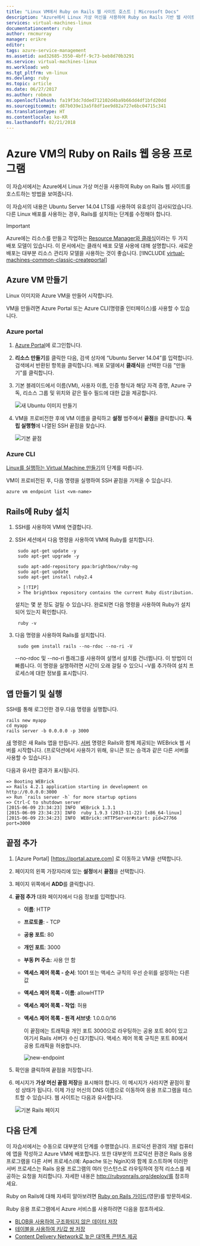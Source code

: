 ```yaml
---
title: "Linux VM에서 Ruby on Rails 웹 사이트 호스트 | Microsoft Docs"
description: "Azure에서 Linux 가상 머신을 사용하여 Ruby on Rails 기반 웹 사이트를 설정 및 호스트하는 방법에 대해 알아봅니다."
services: virtual-machines-linux
documentationcenter: ruby
author: rmcmurray
manager: erikre
editor: 
tags: azure-service-management
ms.assetid: aad32685-3550-4bff-9c73-beb8d70b3291
ms.service: virtual-machines-linux
ms.workload: web
ms.tgt_pltfrm: vm-linux
ms.devlang: ruby
ms.topic: article
ms.date: 06/27/2017
ms.author: robmcm
ms.openlocfilehash: fa19f3dc7dded712102d4ba9b66dd4df1bfd20dd
ms.sourcegitcommit: d87b039e13a5f8df1ee9d82a727e6bc04715c341
ms.translationtype: HT
ms.contentlocale: ko-KR
ms.lasthandoff: 02/21/2018
---
```

# <a name="ruby-on-rails-web-application-on-an-azure-vm"></a>Azure VM의 Ruby on Rails 웹 응용 프로그램
이 자습서에서는 Azure에서 Linux 가상 머신을 사용하여 Ruby on Rails 웹 사이트를 호스트하는 방법을 보여줍니다.  

이 자습서의 내용은 Ubuntu Server 14.04 LTS를 사용하여 유효성이 검사되었습니다. 다른 Linux 배포를 사용하는 경우, Rails를 설치하는 단계를 수정해야 합니다.

> [!IMPORTANT]
> Azure에는 리소스를 만들고 작업하는 [Resource Manager와 클래식](../../../azure-resource-manager/resource-manager-deployment-model.md)이라는 두 가지 배포 모델이 있습니다.  이 문서에서는 클래식 배포 모델 사용에 대해 설명합니다. 새로운 배포는 대부분 리소스 관리자 모델을 사용하는 것이 좋습니다.
> [!INCLUDE [virtual-machines-common-classic-createportal](../../../../includes/virtual-machines-classic-portal.md)]
>

## <a name="create-an-azure-vm"></a>Azure VM 만들기
Linux 이미지와 Azure VM을 만들어 시작합니다.

VM을 만들려면 Azure Portal 또는 Azure CLI(명령줄 인터페이스)를 사용할 수 있습니다.

### <a name="azure-portal"></a>Azure portal
1. [Azure Portal](https://portal.azure.com)에 로그인합니다.
2. **리소스 만들기**를 클릭한 다음, 검색 상자에 “Ubuntu Server 14.04”를 입력합니다. 검색에서 반환된 항목을 클릭합니다. 배포 모델에서 **클래식**을 선택한 다음 "만들기"를 클릭합니다.
3. 기본 블레이드에서 이름(VM), 사용자 이름, 인증 형식과 해당 자격 증명, Azure 구독, 리소스 그룹 및 위치와 같은 필수 필드에 대한 값을 제공합니다.

   ![새 Ubuntu 이미지 만들기](./media/virtual-machines-linux-classic-ruby-rails-web-app/createvm.png)

4. VM을 프로비전한 후에 VM 이름을 클릭하고 **설정** 범주에서 **끝점**을 클릭합니다. **독립 실행형**에 나열된 SSH 끝점을 찾습니다.

   ![기본 끝점](./media/virtual-machines-linux-classic-ruby-rails-web-app/endpointsnewportal.png)

### <a name="azure-cli"></a>Azure CLI
[Linux를 실행하는 Virtual Machine 만들기][vm-instructions]의 단계를 따릅니다.

VM이 프로비전된 후, 다음 명령을 실행하여 SSH 끝점을 가져올 수 있습니다.

    azure vm endpoint list <vm-name>  

## <a name="install-ruby-on-rails"></a>Rails에 Ruby 설치
1. SSH를 사용하여 VM에 연결합니다.
2. SSH 세션에서 다음 명령을 사용하여 VM에 Ruby를 설치합니다.

        sudo apt-get update -y
        sudo apt-get upgrade -y

        sudo apt-add-repository ppa:brightbox/ruby-ng
        sudo apt-get update
        sudo apt-get install ruby2.4

        > [!TIP]
        > The brightbox repository contains the current Ruby distribution.

    설치는 몇 분 정도 걸릴 수 있습니다. 완료되면 다음 명령을 사용하여 Ruby가 설치되어 있는지 확인합니다.

        ruby -v

3. 다음 명령을 사용하여 Rails를 설치합니다.

        sudo gem install rails --no-rdoc --no-ri -V

    --no-rdoc 및 --no-ri 플래그를 사용하여 설명서 설치를 건너뜁니다. 이 방법이 더 빠릅니다.
    이 명령을 실행하려면 시간이 오래 걸릴 수 있으니 –V를 추가하여 설치 프로세스에 대한 정보를 표시합니다.

## <a name="create-and-run-an-app"></a>앱 만들기 및 실행
SSH를 통해 로그인한 경우.다음 명령을 실행합니다.

    rails new myapp
    cd myapp
    rails server -b 0.0.0.0 -p 3000

[새](http://guides.rubyonrails.org/command_line.html#rails-new) 명령은 새 Rails 앱을 만듭니다. [서버](http://guides.rubyonrails.org/command_line.html#rails-server) 명령은 Rails와 함께 제공되는 WEBrick 웹 서버를 시작합니다. (프로덕션에서 사용하기 위해, 유니콘 또는 승객과 같은 다른 서버를 사용할 수 있습니다.)

다음과 유사한 결과가 표시됩니다.

    => Booting WEBrick
    => Rails 4.2.1 application starting in development on http://0.0.0.0:3000
    => Run `rails server -h` for more startup options
    => Ctrl-C to shutdown server
    [2015-06-09 23:34:23] INFO  WEBrick 1.3.1
    [2015-06-09 23:34:23] INFO  ruby 1.9.3 (2013-11-22) [x86_64-linux]
    [2015-06-09 23:34:23] INFO  WEBrick::HTTPServer#start: pid=27766 port=3000

## <a name="add-an-endpoint"></a>끝점 추가
1. [Azure Portal] [https://portal.azure.com] 로 이동하고 VM을 선택합니다.

2. 페이지의 왼쪽 가장자리에 있는 **설정**에서 **끝점**을 선택합니다.

3. 페이지 위쪽에서 **ADD**를 클릭합니다.

4. **끝점 추가** 대화 페이지에서 다음 정보를 입력합니다.

   * **이름**: HTTP
   * **프로토콜**: - TCP
   * **공용 포트**: 80
   * **개인 포트**: 3000
   * **부동 PI 주소**: 사용 안 함
   * **액세스 제어 목록 - 순서**: 1001 또는 액세스 규칙의 우선 순위를 설정하는 다른 값
   * **액세스 제어 목록 - 이름**: allowHTTP
   * **액세스 제어 목록 - 작업**: 허용
   * **액세스 제어 목록 - 원격 서브넷**: 1.0.0.0/16

     이 끝점에는 트래픽을 개인 포트 3000으로 라우팅하는 공용 포트 80이 있고 여기서 Rails 서버가 수신 대기합니다. 액세스 제어 목록 규칙은 포트 80에서 공용 트래픽을 허용합니다.

     ![new-endpoint](./media/virtual-machines-linux-classic-ruby-rails-web-app/createendpoint.png)

5. 확인을 클릭하여 끝점을 저장합니다.

6. 메시지가 **가상 머신 끝점 저장**을 표시해야 합니다. 이 메시지가 사라지면 끝점이 활성 상태가 됩니다. 이제 가상 머신의 DNS 이름으로 이동하여 응용 프로그램을 테스트할 수 있습니다. 웹 사이트는 다음과 유사합니다.

    ![기본 Rails 페이지][default-rails-cloud]

## <a name="next-steps"></a>다음 단계
이 자습서에서는 수동으로 대부분의 단계를 수행했습니다. 프로덕션 환경의 개발 컴퓨터에 앱을 작성하고 Azure VM에 배포합니다. 또한 대부분의 프로덕션 환경은 Rails 응용 프로그램을 다른 서버 프로세스(예: Apache 또는 NginX)와 함께 호스트하며 이러한 서버 프로세스는 Rails 응용 프로그램의 여러 인스턴스로 라우팅하여 정적 리소스를 제공하는 요청을 처리합니다. 자세한 내용은 http://rubyonrails.org/deploy/를 참조하세요.

Ruby on Rails에 대해 자세히 알아보려면 [Ruby on Rails 가이드][rails-guides](영문)를 방문하세요.

Ruby 응용 프로그램에서 Azure 서비스를 사용하려면 다음을 참조하세요.

* [BLOB을 사용하여 구조화되지 않은 데이터 저장][blobs]
* [테이블을 사용하여 키/값 쌍 저장][tables]
* [Content Delivery Network로 높은 대역폭 콘텐츠 제공][cdn-howto]

<!-- WA.com links -->
[blobs]:../../../storage/blobs/storage-ruby-how-to-use-blob-storage.md
[cdn-howto]:https://azure.microsoft.com/develop/ruby/app-services/
[tables]:../../../cosmos-db/table-storage-how-to-use-ruby.md
[vm-instructions]:createportal-classic.md

<!-- External Links -->
[rails-guides]:http://guides.rubyonrails.org/
[sqlite3]:http://www.sqlite.org/

<!-- Images -->

[default-rails-cloud]:./media/virtual-machines-linux-classic-ruby-rails-web-app/basicrailscloud.png
[vmlist]:./media/virtual-machines-linux-classic-ruby-rails-web-app/vmlist.png
[endpoints]:./media/virtual-machines-linux-classic-ruby-rails-web-app/endpoints.png
[new-endpoint]:./media/virtual-machines-linux-classic-ruby-rails-web-app/newendpoint.png
[new-endpoint1]:./media/virtual-machines-linux-classic-ruby-rails-web-app/newendpoint1.png
